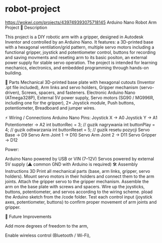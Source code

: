 # robot-project
https://wokwi.com/projects/439749393075718145
Arduino Nano Robot Arm Project
📖 Description

This project is a DIY robotic arm with a gripper, designed in Autodesk Inventor and controlled by an Arduino Nano.
It features:
a 3D-printed base with a hexagonal ventilation/grid pattern,
multiple servo motors including a functional gripper,
joystick and potentiometer control,
buttons for recording and saving movments and reseting arm to its basic positon,
an external power supply for stable servo operation.
The project is intended for learning mechanics, electronics, and embedded programming through hands-on building.

🔩 Parts
Mechanical
3D-printed base plate with hexagonal cutouts (Inventor .ipt file included),
Arm links and servo holders,
Gripper mechanism (servo-driven),
Screws, spacers, and fasteners.
Electronic
Arduino Nano (ATmega328P),
External 5V power supply,
Servo motors (SG90 / MG996R, including one for the gripper),
2× Joystick module,
Push buttons,
potentiometer,
Breadboard and jumper wires.

⚡ Wiring / Connections
Arduino Nano Pins:
Joystick X → A0
Joystick Y → A1
Potentiometer → A2
int buttonRec = 3;   // guzik nagrywania
int buttonPlay = 4;  // guzik odtwarzania
int buttonReset = 5; // guzik resetu pozycji
Servo Base → D9
Servo Arm Joint 1 → D10
Servo Arm Joint 2 → D11
Servo Gripper → D12

Power:

Arduino Nano powered by USB or VIN (7–12V)
Servos powered by external 5V supply (⚠️ common GND with Arduino is required)
🛠️ Assembly Instructions
3D Print all mechanical parts (base, arm links, gripper, servo holders).
Mount servo motors in their holders and connect them to the arm joints.
Attach the gripper servo to the gripper mechanism.
Assemble the arm on the base plate with screws and spacers.
Wire up the joysticks, buttons, potentiometer, and servos according to the wiring scheme.
pload the Arduino sketch from the /code folder.
Test each control input (joystick axes, potentiometer, buttons) to confirm proper movement of arm joints and gripper.

🚀 Future Improvements

Add more degrees of freedom to the arm,

Enable wireless control (Bluetooth / Wi-Fi),


